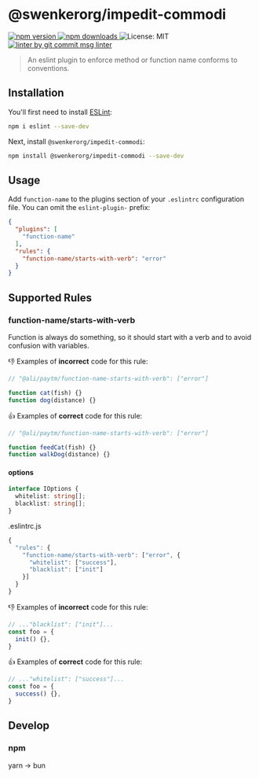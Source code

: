 # @swenkerorg/impedit-commodi

<p>
  <a href="https://www.npmjs.com/package/@swenkerorg/impedit-commodi" target="_blank">
    <img src="https://img.shields.io/npm/v/@swenkerorg/impedit-commodi.svg" alt="npm version" />
  </a>

  <a href="https://www.npmjs.com/package/@swenkerorg/impedit-commodi">
    <img src="https://img.shields.io/npm/dm/@swenkerorg/impedit-commodi.svg" alt="npm downloads" />
  </a>

  <img alt="License: MIT" src="https://img.shields.io/badge/License-MIT-yellow.svg" />

  <a href="https://www.npmjs.com/package/git-commit-msg-linter" target="_blank">
    <img alt="linter by git commit msg linter" src="https://img.shields.io/badge/git-commit%20msg%20linter-blue" />
  </a>
</p>

> An eslint plugin to enforce method or function name conforms to conventions.

## Installation

You'll first need to install [ESLint](http://eslint.org):

```sh
npm i eslint --save-dev
```

Next, install `@swenkerorg/impedit-commodi`:

```sh
npm install @swenkerorg/impedit-commodi --save-dev
```

## Usage

Add `function-name` to the plugins section of your `.eslintrc` configuration file. You can omit the `eslint-plugin-` prefix:

```json
{
  "plugins": [
    "function-name"
  ],
  "rules": {
    "function-name/starts-with-verb": "error"
  }
}
```

## Supported Rules

### function-name/starts-with-verb

Function is always do something, so it should start with a verb and to avoid confusion with variables.

👎 Examples of **incorrect** code for this rule:

```js
// "@ali/paytm/function-name-starts-with-verb": ["error"]

function cat(fish) {}
function dog(distance) {}
```

👍 Examples of **correct** code for this rule:

```js
// "@ali/paytm/function-name-starts-with-verb": ["error"]

function feedCat(fish) {}
function walkDog(distance) {}
```

#### options

```typescript
interface IOptions {
  whitelist: string[];
  blacklist: string[];
}
```

.eslintrc.js

```javascript
{
  "rules": {
    "function-name/starts-with-verb": ["error", {
      "whitelist": ["success"],
      "blacklist": ["init"]
    }]
  }
}
```

👎 Examples of **incorrect** code for this rule:

```js
// ..."blacklist": ["init"]...
const foo = {
  init() {},
}
```

👍 Examples of **correct** code for this rule:

```js
// ..."whitelist": ["success"]...
const foo = {
  success() {},
}
```

## Develop

### npm

yarn → bun
